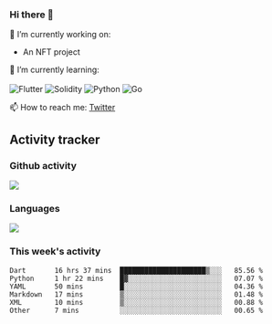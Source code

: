 ### Hi there 👋

🔭 I’m currently working on:
- An NFT project

🌱 I’m currently learning:<br><br>
![Flutter](https://img.shields.io/badge/-flutter-53B7F7.svg?style=for-the-badge&logo=flutter&logoColor=white)
![Solidity](https://img.shields.io/badge/solidity-7a86cb.svg?style=for-the-badge&logo=solidity&logoColor=1c1c1c)
![Python](https://img.shields.io/badge/-python-306998.svg?style=for-the-badge&logo=python&logoColor=yellow)
![Go](https://img.shields.io/badge/go-%2300ADD8.svg?style=for-the-badge&logo=go&logoColor=white)

📫 How to reach me: [Twitter](https://twitter.com/s_1see)

## Activity tracker
### Github activity
<img src="https://github-readme-stats.vercel.app/api?username=s1see&custom_title=s1see's Github Stats&count_private=true&show_icons=true&theme=vue">

### Languages
<img src="https://github-readme-stats.vercel.app/api/top-langs/?username=s1see&layout=compact&theme=vue">

### This week's activity
<!--START_SECTION:waka-->

```text
Dart       16 hrs 37 mins  █████████████████████▒░░░   85.56 %
Python     1 hr 22 mins    █▓░░░░░░░░░░░░░░░░░░░░░░░   07.07 %
YAML       50 mins         █░░░░░░░░░░░░░░░░░░░░░░░░   04.36 %
Markdown   17 mins         ▒░░░░░░░░░░░░░░░░░░░░░░░░   01.48 %
XML        10 mins         ▒░░░░░░░░░░░░░░░░░░░░░░░░   00.88 %
Other      7 mins          ░░░░░░░░░░░░░░░░░░░░░░░░░   00.65 %
```

<!--END_SECTION:waka-->

